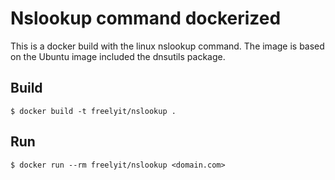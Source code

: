 # Nslookup command dockerized #
This is a docker build with the linux nslookup command. The image is based on the Ubuntu image included the dnsutils package.

## Build
```
$ docker build -t freelyit/nslookup .
```

## Run
```
$ docker run --rm freelyit/nslookup <domain.com>
```